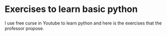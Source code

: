 # Exercises to learn basic python
I use free curse in Youtube to learn python and here is the exercises that the professor propose.